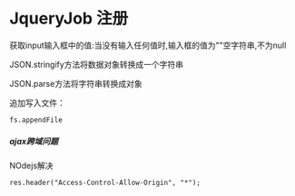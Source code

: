 # JqueryJob 注册

获取input输入框中的值:当没有输入任何值时,输入框的值为""空字符串,不为null



JSON.stringify方法将数据对象转换成一个字符串



JSON.parse方法将字符串转换成对象



追加写入文件：

```
fs.appendFile
```

##### ajax跨域问题

NOdejs解决

```
res.header("Access-Control-Allow-Origin", "*");
```